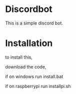 # Discordbot

This is a simple discord bot.

# Installation

to install this,

download the code,

if on windows run install.bat

if on raspberrypi run installpi.sh
